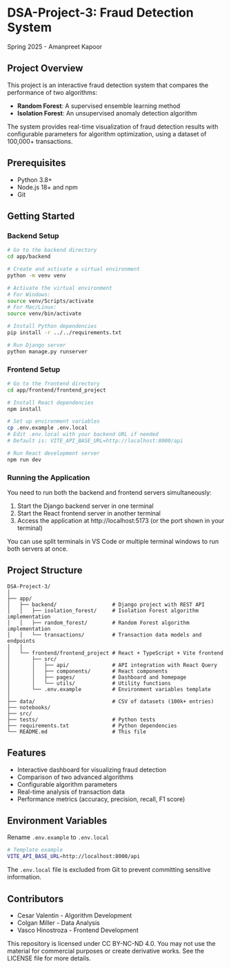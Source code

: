 # DSA-Project-3: Fraud Detection System

Spring 2025 - Amanpreet Kapoor

## Project Overview

This project is an interactive fraud detection system that compares the performance of two algorithms:
- **Random Forest**: A supervised ensemble learning method
- **Isolation Forest**: An unsupervised anomaly detection algorithm

The system provides real-time visualization of fraud detection results with configurable parameters for algorithm optimization, using a dataset of 100,000+ transactions.

## Prerequisites

- Python 3.8+
- Node.js 18+ and npm
- Git

## Getting Started

### Backend Setup

```bash
# Go to the backend directory
cd app/backend

# Create and activate a virtual environment
python -m venv venv

# Activate the virtual environment
# For Windows:
source venv/Scripts/activate  
# For Mac/Linux:
source venv/bin/activate

# Install Python dependencies
pip install -r ../../requirements.txt

# Run Django server
python manage.py runserver
```

### Frontend Setup

```bash
# Go to the frontend directory
cd app/frontend/frontend_project

# Install React dependencies
npm install

# Set up environment variables
cp .env.example .env.local
# Edit .env.local with your backend URL if needed
# Default is: VITE_API_BASE_URL=http://localhost:8000/api

# Run React development server
npm run dev
```

### Running the Application

You need to run both the backend and frontend servers simultaneously:

1. Start the Django backend server in one terminal
2. Start the React frontend server in another terminal
3. Access the application at http://localhost:5173 (or the port shown in your terminal)

You can use split terminals in VS Code or multiple terminal windows to run both servers at once.

## Project Structure

```
DSA-Project-3/
│
├── app/
│   ├── backend/                  # Django project with REST API
│   │   ├── isolation_forest/     # Isolation Forest algorithm implementation
│   │   ├── random_forest/        # Random Forest algorithm implementation
│   │   └── transactions/         # Transaction data models and endpoints
│   │
│   └── frontend/frontend_project # React + TypeScript + Vite frontend
│       ├── src/
│       │   ├── api/              # API integration with React Query
│       │   ├── components/       # React components
│       │   ├── pages/            # Dashboard and homepage
│       │   └── utils/            # Utility functions
│       └── .env.example          # Environment variables template
│
├── data/                         # CSV of datasets (100k+ entries)
├── notebooks/                    
├── src/                          
├── tests/                        # Python tests
├── requirements.txt              # Python dependencies
└── README.md                     # This file
```

## Features

- Interactive dashboard for visualizing fraud detection
- Comparison of two advanced algorithms
- Configurable algorithm parameters
- Real-time analysis of transaction data
- Performance metrics (accuracy, precision, recall, F1 score)

## Environment Variables

Rename `.env.example` to `.env.local` 

```bash
# Template example
VITE_API_BASE_URL=http://localhost:8000/api
```

The `.env.local` file is excluded from Git to prevent committing sensitive information.

## Contributors

- Cesar Valentin - Algorithm Development
- Colgan Miller - Data Analysis
- Vasco Hinostroza - Frontend Development


This repository is licensed under CC BY-NC-ND 4.0. You may not use the material for commercial purposes or create derivative works. See the LICENSE file for more details.
